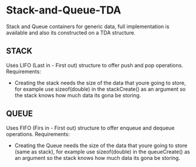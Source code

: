 # Stack-and-Queue-TDA
Stack and Queue containers for generic data, full implementation is available and also its constructed on a TDA structure.

## STACK
Uses LIFO (Last in - First out) structure to offer push and pop operations.
Requirements:
- Creating the stack needs the size of the data that youre going to store, for example use sizeof(double) in the stackCreate() as an argument so the stack knows how much data its gona be storing.

## QUEUE
Uses FIFO (Firs in - First out) structure to offer enqueue and dequeue operations.
Requirements:
- Creating the Queue needs the size of the data that youre going to store (same as stack), for example use sizeof(double) in the queueCreate() as an argument so the stack knows how much data its gona be storing.
